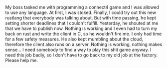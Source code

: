 My boss tasked me with programming a connect4 game and I was allowed to use any language. At first, I was stoked. Finally, I could try out this new rustlang that everybody was talking about. But with time passing, he kept setting shorter deadlines that I couldn't fulfill. Yesterday, he shouted at me that we have to publish now. Nothing is working and I even had to turn my back on rust and write the client in C, so he wouldn't fire me. I only had time for a few safety measures. He also kept mumbling about the cloud, therefore the client also runs on a server. Nothing is working, nothing makes sense... I need somebody to find a way to play this shit game anyway. I need this job badly, so I don't have to go back to my old job at the factory. Please help me.
